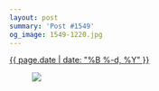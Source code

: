 ```yaml
---
layout: post
summary: 'Post #1549'
og_image: 1549-1220.jpg
---
```


<p>
 <time>
  <a href="/1549">
   {{ page.date | date: "%B %-d, %Y" }}
  </a>
 </time>
 <a href="/1549">
  <figure data-taken="12/19/2021">
   <img sizes="(min-width: 700px) 50vw, calc(100vw - 2rem)" src="{{ site.assets_url }}/1549-610.jpg" srcset="{{ site.assets_url }}/1549-305.jpg 305w, {{ site.assets_url }}/1549-610.jpg 610w, {{ site.assets_url }}/1549-915.jpg 915w, {{ site.assets_url }}/1549-1220.jpg 1220w"/>
  </figure>
 </a>
</p>
